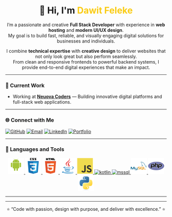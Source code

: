 <h1 align="center">👋 Hi, I'm <span style="color:#facc15;">Dawit Feleke</span></h1>

<p align="center">
  I’m a passionate and creative <strong>Full Stack Developer</strong> with experience in <strong>web hosting</strong> and <strong>modern UI/UX design</strong>.<br>
  My goal is to build fast, reliable, and visually engaging digital solutions for businesses and individuals.
</p>

<p align="center">
  I combine <strong>technical expertise</strong> with <strong>creative design</strong> to deliver websites that not only look great but also perform seamlessly.<br>
  From clean and responsive frontends to powerful backend systems, I provide end-to-end digital experiences that make an impact.
</p>

---

### 🔭 Current Work

- Working at **[Neuova Coders](https://neuovacoders.com/)** — Building innovative digital platforms and full-stack web applications.

---

### 🌐 Connect with Me

<p align="left">
<a href="https://github.com/area850" target="_blank"><img src="https://img.shields.io/badge/GitHub-181717?style=for-the-badge&logo=github&logoColor=white" alt="GitHub"/></a>
<a href="mailto:youremail@example.com"><img src="https://img.shields.io/badge/Email-D14836?style=for-the-badge&logo=gmail&logoColor=white" alt="Email"/></a>
<a href="https://www.linkedin.com/" target="_blank"><img src="https://img.shields.io/badge/LinkedIn-0077B5?style=for-the-badge&logo=linkedin&logoColor=white" alt="LinkedIn"/></a>
<a href="https://area850.github.io/portfolio/" target="_blank"><img src="https://img.shields.io/badge/Portfolio-000000?style=for-the-badge&logo=vercel&logoColor=white" alt="Portfolio"/></a>
</p>

---

### 🧰 Languages and Tools

<p align="center">
  <a href="https://developer.android.com" target="_blank" rel="noreferrer">
    <img src="https://raw.githubusercontent.com/devicons/devicon/master/icons/android/android-original-wordmark.svg" alt="android" width="50" height="50"/>
  </a>
  <a href="https://www.w3schools.com/css/" target="_blank" rel="noreferrer">
    <img src="https://raw.githubusercontent.com/devicons/devicon/master/icons/css3/css3-original-wordmark.svg" alt="css3" width="50" height="50"/>
  </a>
  <a href="https://www.w3.org/html/" target="_blank" rel="noreferrer">
    <img src="https://raw.githubusercontent.com/devicons/devicon/master/icons/html5/html5-original-wordmark.svg" alt="html5" width="50" height="50"/>
  </a>
  <a href="https://www.java.com" target="_blank" rel="noreferrer">
    <img src="https://raw.githubusercontent.com/devicons/devicon/master/icons/java/java-original.svg" alt="java" width="50" height="50"/>
  </a>
  <a href="https://developer.mozilla.org/en-US/docs/Web/JavaScript" target="_blank" rel="noreferrer">
    <img src="https://raw.githubusercontent.com/devicons/devicon/master/icons/javascript/javascript-original.svg" alt="javascript" width="50" height="50"/>
  </a>
  <a href="https://kotlinlang.org" target="_blank" rel="noreferrer">
    <img src="https://www.vectorlogo.zone/logos/kotlinlang/kotlinlang-icon.svg" alt="kotlin" width="50" height="50"/>
  </a>
  <a href="https://www.microsoft.com/en-us/sql-server" target="_blank" rel="noreferrer">
    <img src="https://www.svgrepo.com/show/303229/microsoft-sql-server-logo.svg" alt="mssql" width="50" height="50"/>
  </a>
  <a href="https://www.mysql.com/" target="_blank" rel="noreferrer">
    <img src="https://raw.githubusercontent.com/devicons/devicon/master/icons/mysql/mysql-original-wordmark.svg" alt="mysql" width="50" height="50"/>
  </a>
  <a href="https://www.php.net" target="_blank" rel="noreferrer">
    <img src="https://raw.githubusercontent.com/devicons/devicon/master/icons/php/php-original.svg" alt="php" width="50" height="50"/>
  </a>
  <a href="https://www.python.org" target="_blank" rel="noreferrer">
    <img src="https://raw.githubusercontent.com/devicons/devicon/master/icons/python/python-original.svg" alt="python" width="50" height="50"/>
  </a>
</p>

---


---

<p align="center">⭐ “Code with passion, design with purpose, and deliver with excellence.” ⭐</p>
